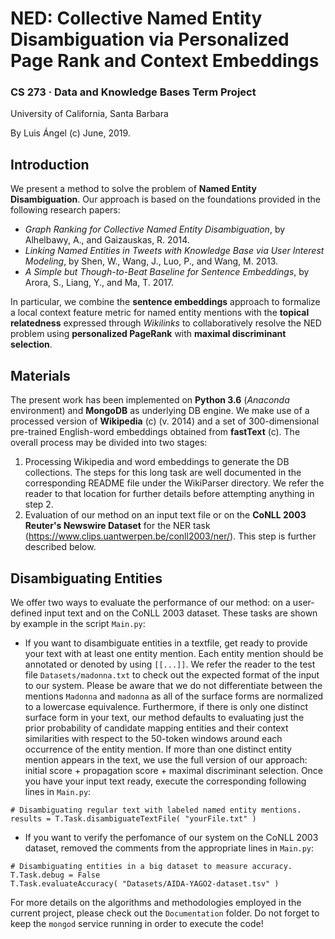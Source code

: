 #  NED: Collective Named Entity Disambiguation via Personalized Page Rank and Context Embeddings
### CS 273 · Data and Knowledge Bases Term Project ###
University of California, Santa Barbara

By Luis Ángel (c) June, 2019.

## Introduction ##

We present a method to solve the problem of **Named Entity Disambiguation**.  Our approach is based on
the foundations provided in the following research papers:
- _Graph Ranking for Collective Named Entity Disambiguation_, by Alhelbawy, A., and Gaizauskas, R. 2014.
- _Linking Named Entities in Tweets with Knowledge Base via User Interest Modeling_, by Shen, W., Wang, J., 
Luo, P., and Wang, M. 2013.
- _A Simple but Though-to-Beat Baseline for Sentence Embeddings_, by Arora, S., Liang, Y., and Ma, T. 2017.

In particular, we combine the **sentence embeddings** approach to formalize a local context feature metric 
for named entity mentions with the **topical relatedness** expressed through _Wikilinks_ to collaboratively 
resolve the NED problem using **personalized PageRank** with **maximal discriminant selection**.

## Materials ##

The present work has been implemented on **Python 3.6** (_Anaconda_ environment) and **MongoDB** as underlying 
DB engine.  We make use of a processed version of **Wikipedia** (c) (v. 2014) and a set of 300-dimensional 
pre-trained English-word embeddings obtained from **fastText** (c).  The overall process may be divided into two
stages:
1. Processing Wikipedia and word embeddings to generate the DB collections.  The steps for this long task are
well documented in the corresponding README file under the WikiParser directory.  We refer the reader to that
location for further details before attempting anything in step 2.
2. Evaluation of our method on an input text file or on the **CoNLL 2003 Reuter's Newswire Dataset** for the NER 
task (https://www.clips.uantwerpen.be/conll2003/ner/).  This step is further described below.

## Disambiguating Entities ##

We offer two ways to evaluate the performance of our method: on a user-defined input text and on the CoNLL 2003
dataset.  These tasks are shown by example in the script `Main.py`:
- If you want to disambiguate entities in a textfile, get ready to provide your text with at least one entity
mention.  Each entity mention should be annotated or denoted by using `[[...]]`.  We refer the reader to the
test file `Datasets/madonna.txt` to check out the expected format of the input to our system.  Please be aware that we do not differentiate between the mentions `Madonna` and `madonna` as all of the surface forms are normalized to a lowercase equivalence.  Furthermore, if there is only one distinct surface form in your text,
our method defaults to evaluating just the prior probability of candidate mapping entities and their context
similarities with respect to the 50-token windows around each occurrence of the entity mention.  If more than 
one distinct entity mention appears in the text, we use the full version of our approach: initial score + 
propagation score + maximal discriminant selection.  Once you have your input text ready, execute the 
corresponding following lines in `Main.py`:
```
# Disambiguating regular text with labeled named entity mentions.
results = T.Task.disambiguateTextFile( "yourFile.txt" )
```
- If you want to verify the perfomance of our system on the CoNLL 2003 dataset, removed the comments from the
appropriate lines in `Main.py`:
```
# Disambiguating entities in a big dataset to measure accuracy.
T.Task.debug = False
T.Task.evaluateAccuracy( "Datasets/AIDA-YAGO2-dataset.tsv" )
```

For more details on the algorithms and methodologies employed in the current project, please check out the
`Documentation` folder.  Do not forget to keep the `mongod` service running in order to execute the code!

 